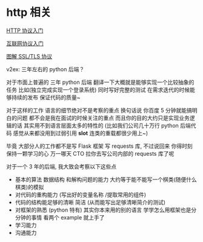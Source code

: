 # http 相关

[HTTP 协议入门](http://www.ruanyifeng.com/blog/2016/08/http.html)

[互联网协议入门](http://www.ruanyifeng.com/blog/2012/05/internet_protocol_suite_part_i.html)

[图解 SSL/TLS 协议](http://www.ruanyifeng.com/blog/2014/09/illustration-ssl.html)

v2ex: 三年左右的 python 后端？

对于市面上普遍的 三年 python 后端 翻译一下大概就是能够实现一个比较抽象的任务 比如(独立完成实现一个登录系统)
同时写好完整的测试 在需求迭代的时候能够持续的发布 保证代码的质量~

对于这样的工作 语言的细节绝对不是考察的重点 换句话说 你百度 5 分钟就能搞明白的问题 都不会是我在面试的时候关注的重点 而且你的目的大约只是实现业务逻辑的话 其实用不到语言层面太多的特性的 (比如我们公司几十万行 python 后端代码 感觉从来都没用到过弱引用 **slot** 连类的重载都很少用上~)

毕竟 大部分人的工作都不是写 Flask 框架 写 requests 库, 不过说回来 你得时刻保持一颗学习的心 万一哪天 CTO 拉你去写公司内部的 requests 库了呢

对于一个 3 年的后端, 我大致会考察以下这些点

- 基本的算法 数据结构 和解构问题的能力 大约等于能不能写一个棋类(随便什么棋类)的模拟
- 对代码的重构能力 (写出好的变量名称 /提取常用的组件)
- 代码的结构能足够的清晰 简洁 (从而能写出足够清晰简介的测试)
- 对框架的熟悉 (python 特有) 其实你本来用的别的语言 学学怎么用框架也是分分钟的事情 看两个 example 就上手了
- 学习能力
- 沟通能力
